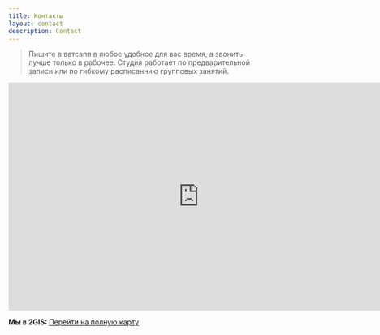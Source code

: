 ```yaml
---
title: Контакты
layout: contact
description: Contact
---
```

> Пишите в ватсапп в любое удобное для вас время, а звонить лучше только в рабочее. Студия работает по предварительной записи или по гибкому расписаннию групповых занятий.

<iframe src="https://static.maps.2gis.com/1.0?s=750x450&c=50.25717,127.51595&z=15&pt=50.25774,127.51568" width="750" height="450" frameborder="0" style="border:0;" allowfullscreen=""></iframe>

<p>
      <div class="call-email"><strong>Мы в 2GIS: </strong>
      <a href="https://go.2gis.com/z4aej">
        Перейти на полную карту
      </a>
    </div>
    </p>




